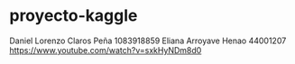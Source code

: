 # proyecto-kaggle
Daniel Lorenzo Claros Peña 1083918859
Eliana Arroyave Henao 44001207
https://www.youtube.com/watch?v=sxkHyNDm8d0
